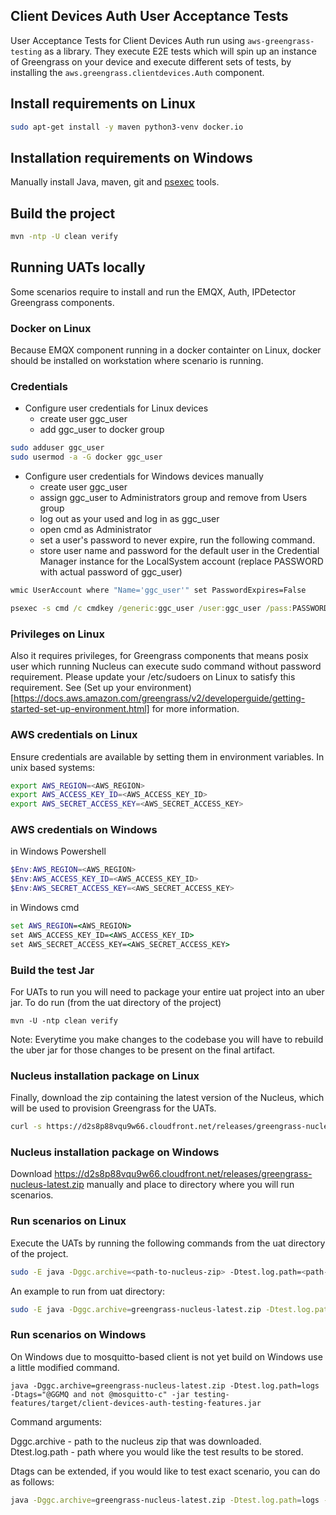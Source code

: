 ## Client Devices Auth User Acceptance Tests
User Acceptance Tests for Client Devices Auth run using `aws-greengrass-testing` as a library.
They execute E2E tests which will spin up an instance of Greengrass on your device and execute different sets of tests, 
by installing the `aws.greengrass.clientdevices.Auth` component.

## Install requirements on Linux
```bash
sudo apt-get install -y maven python3-venv docker.io
```

## Installation requirements on Windows
Manually install Java, maven, git and [psexec](https://learn.microsoft.com/en-us/sysinternals/downloads/psexec) tools.

## Build the project
```bash
mvn -ntp -U clean verify
```

## Running UATs locally

Some scenarios require to install and run the EMQX, Auth, IPDetector Greengrass components.

### Docker on Linux
Because EMQX component running in a docker containter on Linux, docker should be installed on workstation where scenario is running.

### Credentials
- Configure user credentials for Linux devices
    - create user ggc_user
    - add ggc_user to docker group

```bash
sudo adduser ggc_user
sudo usermod -a -G docker ggc_user
```

- Configure user credentials for Windows devices manually
    - create user ggc_user
    - assign ggc_user to Administrators group and remove from Users group
    - log out as your used and log in as ggc_user
    - open cmd as Administrator
    - set a user's password to never expire, run the following command.
    - store user name and password for the default user in the Credential Manager instance for the LocalSystem account (replace PASSWORD with actual password of ggc_user)

```cmd
wmic UserAccount where "Name='ggc_user'" set PasswordExpires=False
```

```cmd
psexec -s cmd /c cmdkey /generic:ggc_user /user:ggc_user /pass:PASSWORD
```

### Privileges on Linux
Also it requires privileges, for Greengrass components that means posix user which running Nucleus can execute sudo command without password requirement.
Please update your /etc/sudoers on Linux to satisfy this requirement.
See (Set up your environment)[https://docs.aws.amazon.com/greengrass/v2/developerguide/getting-started-set-up-environment.html] for more information.

### AWS credentials on Linux
Ensure credentials are available by setting them in environment variables. In unix based systems:

```bash
export AWS_REGION=<AWS_REGION>
export AWS_ACCESS_KEY_ID=<AWS_ACCESS_KEY_ID>
export AWS_SECRET_ACCESS_KEY=<AWS_SECRET_ACCESS_KEY>
```

### AWS credentials on Windows
in Windows Powershell

```powershell
$Env:AWS_REGION=<AWS_REGION>
$Env:AWS_ACCESS_KEY_ID=<AWS_ACCESS_KEY_ID>
$Env:AWS_SECRET_ACCESS_KEY=<AWS_SECRET_ACCESS_KEY>
```

in Windows cmd
```cmd
set AWS_REGION=<AWS_REGION>
set AWS_ACCESS_KEY_ID=<AWS_ACCESS_KEY_ID>
set AWS_SECRET_ACCESS_KEY=<AWS_SECRET_ACCESS_KEY>
```


### Build the test Jar
For UATs to run you will need to package your entire uat project into an uber jar. To do run (from the uat directory of the project)

```
mvn -U -ntp clean verify
```

Note: Everytime you make changes to the codebase you will have to rebuild the uber jar for those changes to be present on the final artifact.

### Nucleus installation package on Linux
Finally, download the zip containing the latest version of the Nucleus, which will be used to provision Greengrass for the UATs.

```bash
curl -s https://d2s8p88vqu9w66.cloudfront.net/releases/greengrass-nucleus-latest.zip > greengrass-nucleus-latest.zip
```

### Nucleus installation package on Windows
Download https://d2s8p88vqu9w66.cloudfront.net/releases/greengrass-nucleus-latest.zip manually and place to directory where you will run scenarios.


### Run scenarios on Linux
Execute the UATs by running the following commands from the uat directory of the project.

```bash
sudo -E java -Dggc.archive=<path-to-nucleus-zip> -Dtest.log.path=<path-to-test-results-folder> -Dtags=GGMQ -jar <path-to-test-jar>
```
An example to run from uat directory:
```bash
sudo -E java -Dggc.archive=greengrass-nucleus-latest.zip -Dtest.log.path=logs -Dtags="GGMQ" -jar testing-features/target/client-devices-auth-testing-features.jar
```

### Run scenarios on Windows
On Windows due to mosquitto-based client is not yet build on Windows use a little modified command.
```
java -Dggc.archive=greengrass-nucleus-latest.zip -Dtest.log.path=logs -Dtags="@GGMQ and not @mosquitto-c" -jar testing-features/target/client-devices-auth-testing-features.jar
```

Command arguments:

Dggc.archive - path to the nucleus zip that was downloaded.  
Dtest.log.path - path where you would like the test results to be stored.  


Dtags can be extended, if you would like to test exact scenario, you can do as follows:

```bash
java -Dggc.archive=greengrass-nucleus-latest.zip -Dtest.log.path=logs -Dtags="@GGMQ-1-T1 and @sdk-java and @mqtt3" -jar testing-features/target/client-devices-auth-testing-features.jar
```
